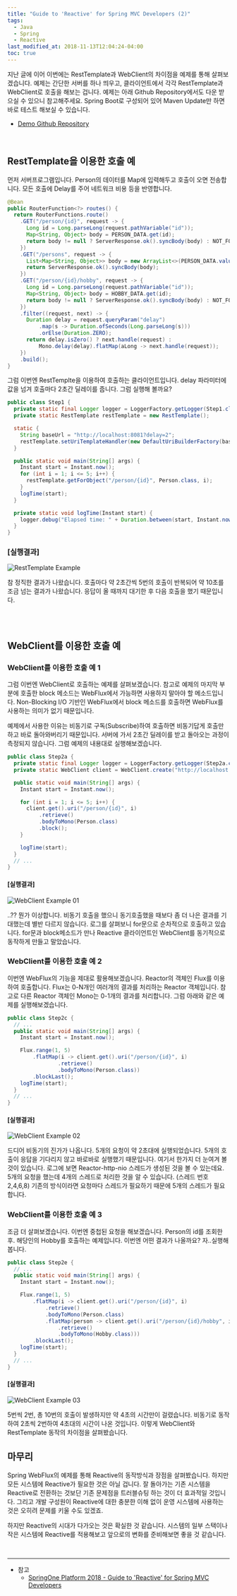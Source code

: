 ```yaml
---
title: "Guide to 'Reactive' for Spring MVC Developers (2)"
tags:
  - Java
  - Spring
  - Reactive  
last_modified_at: 2018-11-13T12:04:24-04:00
toc: true
---
```


지난 글에 이어 이번에는 RestTemplate과 WebClient의 차이점을 예제를 통해 살펴보겠습니다. 예제는 간단한 서버를 하나 띄우고, 클라이언트에서 각각 RestTemplate과 WebClient로 호출을 해보는 겁니다. 예제는 아래 Github Repository에서도 다운 받으실 수 있으니 참고해주세요. Spring Boot로 구성되어 있어 Maven Update만 하면 바로 테스트 해보실 수 있습니다.

- [Demo Github Repository](https://github.com/sungjun221/reactive-for-webmvc)

<br>

RestTemplate을 이용한 호출 예
-

먼저 서버프로그램입니다. Person의 데이터를 Map에 입력해두고 호출이 오면 전송합니다. 모든 호출에 Delay를 주어 네트워크 비용 등을 반영합니다.

~~~java
@Bean
public RouterFunction<?> routes() {
  return RouterFunctions.route()
    .GET("/person/{id}", request -> {
      Long id = Long.parseLong(request.pathVariable("id"));
      Map<String, Object> body = PERSON_DATA.get(id);
      return body != null ? ServerResponse.ok().syncBody(body) : NOT_FOUND;
    })
    .GET("/persons", request -> {
      List<Map<String, Object>> body = new ArrayList<>(PERSON_DATA.values());
      return ServerResponse.ok().syncBody(body);
    })
    .GET("/person/{id}/hobby", request -> {
      Long id = Long.parseLong(request.pathVariable("id"));
      Map<String, Object> body = HOBBY_DATA.get(id);
      return body != null ? ServerResponse.ok().syncBody(body) : NOT_FOUND;
    })
    .filter((request, next) -> {
      Duration delay = request.queryParam("delay")
          .map(s -> Duration.ofSeconds(Long.parseLong(s)))
          .orElse(Duration.ZERO);
      return delay.isZero() ? next.handle(request) :
          Mono.delay(delay).flatMap(aLong -> next.handle(request));
    })
    .build();
}
~~~

그럼 이번엔 RestTemplte을 이용하여 호출하는 클라이언트입니다. delay 파라미터에 값을 넘겨 호출마다 2초간 딜레이를 줍니다. 그럼 실행해 볼까요?

~~~java
public class Step1 {
  private static final Logger logger = LoggerFactory.getLogger(Step1.class);
  private static RestTemplate restTemplate = new RestTemplate();

  static {
    String baseUrl = "http://localhost:8081?delay=2";
    restTemplate.setUriTemplateHandler(new DefaultUriBuilderFactory(baseUrl));
  }

  public static void main(String[] args) {
    Instant start = Instant.now();
    for (int i = 1; i <= 5; i++) {
      restTemplate.getForObject("/person/{id}", Person.class, i);
    }
    logTime(start);
  }

  private static void logTime(Instant start) {
    logger.debug("Elapsed time: " + Duration.between(start, Instant.now()).toMillis() + "ms");
  }
}
~~~

### [실행결과]

![RestTemplate Example](https://user-images.githubusercontent.com/4060030/48671555-597b1000-eb6d-11e8-8a5f-ef2dd6fb3f67.png "RestTemplate Example")

참 정직한 결과가 나왔습니다. 호출마다 약 2초간씩 5번의 호출이 반복되어 약 10초를 조금 넘는 결과가 나왔습니다. 응답이 올 때까지 대기한 후 다음 호출을 했기 때문입니다. 

<br>
<br>

WebClient를 이용한 호출 예
-

### WebClient를 이용한 호출 예 1

그럼 이번엔 WebClient로 호출하는 예제를 살펴보겠습니다. 참고로 예제의 마지막 부분에 호출한 block 메소드는 WebFlux에서 가능하면 사용하지 말아야 할 메소드입니다. Non-Blocking I/O 기반인 WebFlux에서 block 메소드를 호출하면 WebFlux를 사용하는 의미가 없기 때문입니다. 

예제에서 사용한 이유는 비동기로 구독(Subscribe)하여 호출하면 비동기답게 호출만 하고 바로 돌아와버리기 때문입니다. 서버에 가서 2초간 딜레이를 받고 돌아오는 과정이 측정되지 않습니다. 그럼 예제의 내용대로 실행해보겠습니다. 

~~~java
public class Step2a {
  private static final Logger logger = LoggerFactory.getLogger(Step2a.class);
  private static WebClient client = WebClient.create("http://localhost:8081?delay=2");

  public static void main(String[] args) {
    Instant start = Instant.now();

    for (int i = 1; i <= 5; i++) {
      client.get().uri("/person/{id}", i)
          .retrieve()
          .bodyToMono(Person.class)
          .block();
    }

    logTime(start);
  }
  // ...
}
~~~

#### [실행결과]

![WebClient Example 01](https://user-images.githubusercontent.com/4060030/48671542-17ea6500-eb6d-11e8-9f8e-edf83e46df7e.png "WebClient Example 01")

..?? 뭔가 이상합니다. 비동기 호출을 했으니 동기호출했을 때보다 좀 더 나은 결과를 기대했는데 별반 다르지 않습니다. 로그를 살펴보니 for문으로 순차적으로 호출하고 있습니다. for문과 block메소드가 만나 Reactive 클라이언트인 WebClient를 동기적으로 동작하게 만들고 말았습니다.

### WebClient를 이용한 호출 예 2
이번엔 WebFlux의 기능을 제대로 활용해보겠습니다. Reactor의 객체인 Flux를 이용하여 호출합니다. Flux는 0-N개인 여러개의 결과를 처리하는 Reactor 객체입니다. 참고로 다른 Reactor 객체인 Mono는 0-1개의 결과를 처리합니다. 그럼 아래와 같은 예제를 실행해보겠습니다.

~~~java
public class Step2c {
  // ...
  public static void main(String[] args) {
    Instant start = Instant.now();

    Flux.range(1, 5)
        .flatMap(i -> client.get().uri("/person/{id}", i)
                .retrieve()
                .bodyToMono(Person.class))
        .blockLast();
    logTime(start);
  }
  // ...
}
~~~

#### [실행결과]

![WebClient Example 02](https://user-images.githubusercontent.com/4060030/48671483-38fe8600-eb6c-11e8-83d9-6bbbb2c68ae2.png "WebClient Example 02")

드디어 비동기의 진가가 나옵니다. 5개의 요청이 약 2초대에 실행되었습니다. 5개의 호출이 응답을 기다리지 않고 바로바로 실행했기 때문입니다. 여기서 한가지 더 눈여겨 볼 것이 있습니다. 로그에 보면 Reactor-http-nio 스레드가 생성된 것을 볼 수 있는데요. 5개의 요청을 했는데 4개의 스레드로 처리한 것을 알 수 있습니다. (스레드 번호 2,4,6,8) 기존의 방식이라면 요청마다 스레드가 필요하기 때문에 5개의 스레드가 필요합니다. 

### WebClient를 이용한 호출 예 3

조금 더 살펴보겠습니다. 이번엔 중첩된 요청을 해보겠습니다. Person의 id를 조회한 후. 해당인의 Hobby를 호출하는 예제입니다. 이번엔 어떤 결과가 나올까요? 자..실행해봅니다.

~~~java
public class Step2e {
  // ...
  public static void main(String[] args) {
    Instant start = Instant.now();

    Flux.range(1, 5)
        .flatMap(i -> client.get().uri("/person/{id}", i)
            .retrieve()
            .bodyToMono(Person.class)
            .flatMap(person -> client.get().uri("/person/{id}/hobby", i)
                .retrieve()
                .bodyToMono(Hobby.class)))
        .blockLast();
    logTime(start);
  }
  // ...
}
~~~

#### [실행결과]

![WebClient Example 03](https://user-images.githubusercontent.com/4060030/48671588-005fac00-eb6e-11e8-89a8-baae641fae6d.png "WebClient Example 03")

5번씩 2번, 총 10번의 호출이 발생하지만 약 4초의 시간만이 걸렸습니다. 비동기로 동작하여 2초씩 2번하여 4초대의 시간이 나온 것입니다. 이렇게 WebClient와 RestTemplate 동작의 차이점을 살펴봤습니다.

마무리
-

Spring WebFlux의 예제를 통해 Reactive의 동작방식과 장점을 살펴봤습니다. 하지만 모든 시스템에 Reactive가 필요한 것은 아닐 겁니다. 잘 돌아가는 기존 시스템을 Reactive로 전환하는 것보단 기존 문제점을 트러블슈팅 하는 것이 더 효과적일 것입니다. 그리고 개발 구성원이 Reactive에 대한 충분한 이해 없이 운영 시스템에 사용하는 것은 오히려 문제를 키울 수도 있겠죠.

하지만 Reactive의 시대가 다가오는 것은 확실한 것 같습니다. 시스템의 일부 스택이나 작은 시스템에 Reactive를 적용해보고 앞으로의 변화를 준비해보면 좋을 것 같습니다.

<br>

- - -
* 참고
  - [SpringOne Platform 2018 - Guide to 'Reactive' for Spring MVC Developers](https://content.pivotal.io/springone-platform-2018/guide-to-reactive-for-spring-mvc-developers)